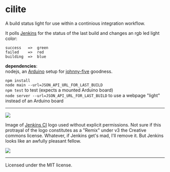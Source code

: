 cilite
======

A build status light for use within a continious integration workflow.

It polls [Jenkins](http://jenkins-ci.org/) for the status of the last build and 
changes an rgb led light color:

    success   =>  green
    failed    =>  red
    building  =>  blue

**dependencies**:  
nodejs, an [Arduino](http://www.arduino.cc/) setup for [johnny-five](https://github.com/rwldrn/johnny-five#setup-and-assemble-arduino) goodness.

`npm install`  
`node main --url=JSON_API_URL_FOR_LAST_BUILD`  
`npm test` to test (expects a mounted Arduino board)  
`node server --url=JSON_API_URL_FOR_LAST_BUILD` to use a webpage "light" instead of an Arduino board

-------------

<img src="https://github.com/twalker/cilite/raw/master/public/img/cilite.jpg">

Image of [Jenkins CI](http://jenkins-ci.org/) logo used without explicit permissions.
Not sure if this protrayal of the logo constitutes as a "Remix" under v3 the Creative commons license. 
Whatever, if Jenkins get's mad, I'll remove it. But Jenkins looks like an awfully pleasant fellow.

<img src="https://github.com/twalker/cilite/raw/master/public/img/cilite_bb.png">

-------------

Licensed under the MIT license.
